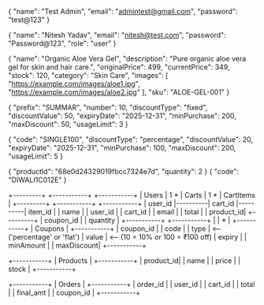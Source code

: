 <!-- API -->

<!-- Creating the USER -->
<!-- POST -->
<!-- http://localhost:8080/api/auth/register -->
<!-- login -->
<!-- http://localhost:8080/api/auth/login -->

<!-- Admin Login -->
<!-- http://localhost:8080/api/auth/admin/login -->


<!-- Product add -->
<!-- /api/products -->
<!-- Coupon Code -->
<!-- /api/coupons -->
<!-- /api/coupons/bulk -->

<!-- Admin -->

{
    "name": "Test Admin",
    "email": "admintest@gmail.com",
    "password": "test@123"
}


<!-- user -->
{
  "name": "Nitesh Yadav",
  "email": "nitesh@test.com",
  "password": "Password@123",
  "role": "user"
}
<!-- product -->
{
  "name": "Organic Aloe Vera Gel",
  "description": "Pure organic aloe vera gel for skin and hair care.",
  "originalPrice": 499,
  "currentPrice": 349,
  "stock": 120,
  "category": "Skin Care",
  "images": [
    "https://example.com/images/aloe1.jpg",
    "https://example.com/images/aloe2.jpg"
  ],
  "sku": "ALOE-GEL-001"
}
<!-- coupon bulk -->
{
  "prefix": "SUMMAR",
  "number": 10,
  "discountType": "fixed",
  "discountValue": 50,
  "expiryDate": "2025-12-31",
  "minPurchase": 200,
  "maxDiscount": 50,
  "usageLimit": 3
}
<!-- coupon single -->
{
  "code": "SINGLE100",
  "discountType": "percentage",
  "discountValue": 20,
  "expiryDate": "2025-12-31",
  "minPurchase": 100,
  "maxDiscount": 200,
  "usageLimit": 5
}

<!-- API: http://localhost:8080/api/cart    get -->
<!-- API: http://localhost:8080/api/cart/add    add to cart item  post-->
<!-- http://localhost:8080/api/cart/apply-coupon apply coupon on the cart post-->
<!-- http://localhost:8080/api/cart/remove/68e4a013d09f7f246e03b79c remove item from the cart  delete--> 
<!-- http://localhost:8080/api/cart/clear clear items from the cart delete-->

{
  "productId": "68e0d24329019fbcc7324e7d",
  "quantity": 2
}
{
  "code": "DIWALI1C012E"
}




+---------+          +-----------+          +-----------+
|  Users  | 1      * |   Carts   | 1      * | CartItems |
+---------+          +-----------+          +-----------+
| user_id |----------| cart_id   |----------| item_id   |
| name    |          | user_id   |          | cart_id   |
| email   |          | total     |          | product_id|
+---------+          | coupon_id |          | quantity  |
                     +-----------+          +-----------+
                           |
                           | * 
                           | 
                     +-----------+
                     |  Coupons  |
                     +-----------+
                     | coupon_id |
                     | code      |
                     | type      |  <-- ('percentage' or 'flat')
                     | value     |  <-- (10 = 10% or 100 = ₹100 off)
                     | expiry    |
                     | minAmount |
                     | maxDiscount|
                     +-----------+

+-----------+
| Products  | 
+-----------+
| product_id|
| name      |
| price     |
| stock     |
+-----------+

+-----------+
|  Orders   |
+-----------+
| order_id  |
| user_id   |
| cart_id   |
| total     |
| final_amt |
| coupon_id |
+-----------+
